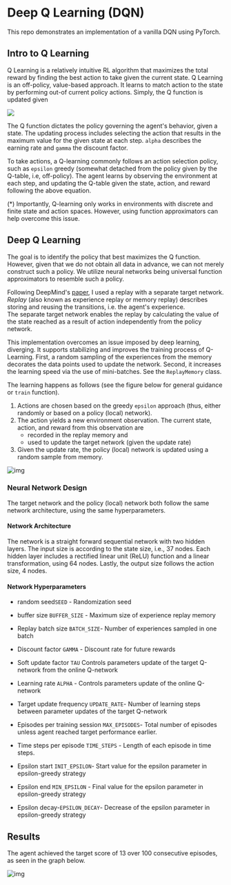 # Deep Q Learning (DQN)

This repo demonstrates an implementation of a vanilla DQN using PyTorch. 

## Intro to Q Learning

Q Learning is a relatively intuitive RL algorithm that maximizes the total reward by finding the best action to take given the current state. Q Learning is an off-policy, value-based approach.
It learns to match action to the state by performing out-of current policy actions. Simply, the Q function is updated given


<img src="https://render.githubusercontent.com/render/math?math=Q(s_t,a_t)\=(1-\alpha)Q(s_t,a_t) %2B \alpha(r_t %2B \gamma \max_a Q(s_{t%2B1},a))">


The Q function dictates the policy governing the agent's behavior, given a state. The updating process includes selecting the action that results in the maximum value for the given state at each step. `alpha` describes the earning rate and `gamma` the discount factor.

To take actions, a Q-learning commonly follows an action selection policy, such as `epsilon` greedy (somewhat detached from the policy given by the Q-table, i.e, off-policy). The agent learns by observing the environment at each step, and updating the Q-table given the state, action, and reward following the above equation.  

(*) Importantly, Q-learning only works in environments with discrete and finite state and action spaces. However, using function approximators can help overcome this issue.


## Deep Q Learning

The goal is to identify the policy that best maximizes the Q function. However, given that we do not obtain all data in advance, we can not merely construct such a policy. We utilize neural networks being universal function approximators to resemble such a policy.

Following DeepMind's [paper](https://web.stanford.edu/class/psych209/Readings/MnihEtAlHassibis15NatureControlDeepRL.pdf), I used a replay with a separate target network. *Replay* (also known as experience replay or memory replay) describes storing and reusing the transitions, i.e. the agent's experience.   
The separate target network enables the replay by calculating the value of the state reached as a result of action independently from the policy network.

This implementation overcomes an issue imposed by deep learning, diverging. It supports stabilizing and improves the training process of Q-Learning. First, a random sampling of the experiences from the memory decorates the data points used to update the network. Second, it increases the learning speed via the use of mini-batches. See the `ReplayMemory` class.

The learning happens as follows (see the figure below for general guidance or `train` function).
1. Actions are chosen based on the greedy `epsilon` approach (thus, either randomly or based on a policy (local) network).
2. The action yields a new environment observation. The current state, action, and reward from this observation are 
    * recorded in the replay memory and 
    * used to update the target network (given the update rate)
3. Given the update rate, the policy (local) network is updated using a random sample from memory. 


![img](https://pytorch.org/tutorials/_images/reinforcement_learning_diagram.jpg)

### Neural Network Design

The target network and the policy (local) network both follow the same network architecture, using the same hyperparameters.

#### Network Architecture  
The network is a straight forward sequential network with two hidden layers.   The input size is according to the state size, i.e., 37 nodes. Each hidden layer includes a  rectified linear unit (ReLU) function and a linear transformation, using 64 nodes. Lastly, the output size follows the action size, 4 nodes.

#### Network Hyperparameters

* random seed`SEED` -  Randomization seed
* buffer size `BUFFER_SIZE` - Maximum size of experience replay memory
* Replay batch size `BATCH_SIZE`- Number of experiences sampled in one batch

* Discount factor `GAMMA` - Discount rate for future rewards
* Soft update factor `TAU` Controls parameters update of the target Q-network from the online Q-network 
* Learning rate `ALPHA` - Controls parameters update of the online Q-network 
* Target update frequency `UPDATE_RATE`- Number of learning steps between parameter updates of the target Q-network

* Episodes per training session `MAX_EPISODES`- Total number of episodes unless agent reached target performance earlier.
* Time steps per episode `TIME_STEPS` - Length of each episode in time steps.
* Epsilon start `INIT_EPSILON`- Start value for the epsilon parameter in epsilon-greedy strategy
* Epsilon end
 `MIN_EPSILON` - Final value for the epsilon parameter in epsilon-greedy strategy
* Epsilon decay-`EPSILON_DECAY`- Decrease of the epsilon parameter in epsilon-greedy strategy


## Results

The agent achieved the target score of 13 over 100 consecutive episodes, as seen in the graph below.


![img](https://github.com/karnigili/Deep-RL/blob/master/DQN/results.png)

